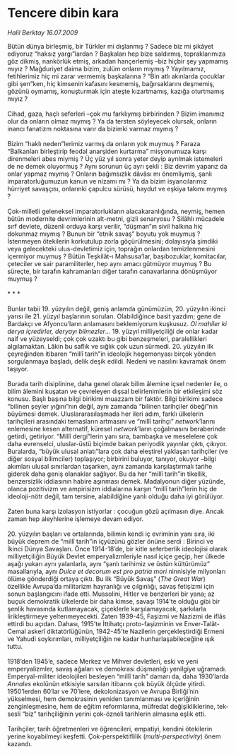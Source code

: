 # Tencere dibin kara

*Halil Berktay 16.07.2009*

<div class="taraf_structure_2col_1zq">
<div class="margen_n">



 <p>Bütün dünya birleşmiş, bir Türkler mi dışlanmış ? Sadece biz mi şikâyet ediyoruz “haksız yargı”lardan ? Başkaları hep bize saldırmış, topraklarımıza göz dikmiş, nankörlük etmiş, arkadan hançerlemiş –biz hiçbir şey yapmamış mıyız ? Mağduriyet daima bizim, zulüm onların mıymış ? Yayılmamız, fetihlerimiz hiç mi zarar vermemiş başkalarına ? “Bin atlı akınlarda çocuklar gibi şen”ken, hiç kimsenin kafasını kesmemiş, bağırsaklarını deşmemiş, gözünü oymamış, konuşturmak için ateşte kızartmamış, kazığa oturtmamış mıyız ? <br/><br/>Cihad, gaza, haçlı seferleri –çok mu farklıymış birbirinden ? Bizim imanımız olur da onların olmaz mıymış ? Ya da tersten söyleyecek olursak, onların inancı fanatizm noktasına varır da bizimki varmaz mıymış ? <br/><br/>Bizim “haklı neden”lerimiz varmış da onların yok muymuş ? Faraza “Balkanları birleştirip feodal anarşiden kurtarma” misyonumuza karşı direnmeleri abes miymiş ? Üç yüz yıl sonra yeter deyip ayrılmak istemeleri de ne demek oluyormuş ? Aynı sorunun üç ayrı şekli : Biz devrim yaparız da onlar yapmaz mıymış ? Onların bağımsızlık dâvâsı mı önemliymiş, şanlı imparatorluğumuzun kanun ve nizamı mı ? Ya da bizim isyancılarımız hürriyet savaşçısı, onlarınki çapulcu sürüsü, haydut ve eşkiya takımı mıymış ? <br/><br/>Çok-milletli geleneksel imparatorlukların alacakaranlığında, neymiş, hemen bütün modernite devrimlerinin alt-metni, gizli senaryosu ? Silâhlı mücadele sırf devlete, düzenli orduya karşı verilir, “düşman”ın sivil halkına hiç dokunmaz mıymış ? Bunun bir “etnik savaş” boyutu yok muymuş ? İstenmeyen ötekilerin korkutulup zorla göçürülmesini; dolayısıyla şimdiki veya gelecekteki ulus-devletimiz için, toprağın onlardan temizlenmesini içermiyor muymuş ? Bütün Teşkilât-ı Mahsusa’lar, başıbozuklar, komitacılar, çeteciler ve sair paramiliterler, hep aynı amacı gütmüyor muymuş ? Bu süreçte, bir tarafın kahramanları diğer tarafın canavarlarına dönüşmüyor muymuş ? <br/><br/>* * * <br/><br/>Bunlar tabii 19. yüzyılın değil, geniş anlamda günümüzün, 20. yüzyılın ikinci yarısı ile 21. yüzyıl başlarının soruları. Olabildiğince basit yazdım; gene de Bardakçı ve Afyoncu’ların anlamasını beklemiyorum kuşkusuz. <i>Ol mahiler ki derya içredirler, deryayı bilmezler</i>... 19. yüzyıl milliyetçiliği de onlar kadar naif ve yüzeyseldi; çok çok uzaktı bu gibi benzeşmeleri, paralellikleri algılamaktan. Lâkin bu saflık ve sığlık çok uzun sürmedi. 20. yüzyılın ilk çeyreğinden itibaren “millî tarih”in ideolojik hegemonyası birçok yönden sorgulanmaya başladı, delik deşik edildi. Nedeni ve nasılını kavramak önem taşıyor. <br/><br/>Burada tarih disiplinine, daha genel olarak bilim âlemine içsel nedenler ile, o bilim âlemini kuşatan ve çevreleyen dışsal belirlenimlerin bir etkileşimi söz konusu. Başlı başına bilgi birikimi muazzam bir faktör. Bilgi birikimi sadece “bilinen şeyler yığını”nın değil, aynı zamanda “bilinen tarihçiler öbeği”nin büyümesi demek. Uluslararasılaşmada her ileri adım, farklı ülkelerin tarihçileri arasındaki temasların artmasını ve “millî tarihçi” <i>network</i>’larını enlemesine kesen alternatif, küresel <i>network</i>’ların çoğalmasını beraberinde getirdi, getiriyor. “Millî dergi”lerin yanı sıra, bambaşka ve meselelere çok daha evrenselci, uluslar-üstü biçimde bakan periyodik yayınlar çıktı, çıkıyor. Buralarda, “büyük ulusal anlatı”lara çok daha eleştirel yaklaşan tarihçiler (ve diğer sosyal bilimciler) toplaşıyor; birbirini buluyor, tanıyor, okuyor –bilgi akımları ulusal sınırlardan taşarken, aynı zamanda karşılaştırmalı tarihe giderek daha geniş olanaklar sağlıyor. Bu da her “millî tarih”in tikellik, benzersizlik iddiasının habire aşınması demek. Madalyonun diğer yüzünde, olanca pozitivizm ve ampirisizm iddialarına karşın “millî tarih”lerin hiç de ideoloji-nötr değil, tam tersine, alabildiğine yanlı olduğu daha iyi görülüyor. <br/><br/>Zaten buna karşı izolasyon istiyorlar : çocuğun gözü açılmasın diye. Ancak zaman hep aleyhlerine işlemeye devam ediyor. <br/><br/>20. yüzyılın başları ve ortalarında, bilimin kendi iç evriminin yanı sıra, iki büyük deprem de “millî tarih”in içyüzünü gözler önüne serdi : Birinci ve İkinci Dünya Savaşları. Önce 1914-18’de, bir kitle seferberlik ideolojisi olarak milliyetçiliğin Büyük Devlet emperyalizmleriyle nasıl içiçe geçip, her ülkede aşağı yukarı aynı yalanlarla, aynı “şanlı tarihimiz ve üstün kültürümüz” masallarıyla, aynı <i>Dulce et decorum est pro patria mori</i> ninnisiyle milyonları ölüme gönderdiği ortaya çıktı. Bu ilk “Büyük Savaş” (<i>The Great War</i>) özellikle Avrupa’da militarizm hayranlığı ve çılgınlığı, savaş fetişizmi için sonun başlangıcını ifade etti. Mussolini, Hitler ve benzerleri bir yana; az buçuk demokratik ülkelerde bir daha kimse, savaşı 1914’te olduğu gibi bir şenlik havasında kutlamayacak, çiçeklerle karşılamayacak, şarkılarla lirikleştirmeye yeltenmeyecekti. Zaten 1939-45, Faşizmi ve Nazizmi de iflâs ettirdi bu açıdan. Dahası, 1915’te İttihatçı proto-faşizminin ve Enver-Talât-Cemal askerî diktatörlüğünün, 1942-45’te Nazilerin gerçekleştirdiği Ermeni ve Yahudi soykırımları, milliyetçiliğin ne kadar hunharlaşabileceğine ışık tuttu. <br/><br/>1918’den 1945’e, sadece Merkez ve Mihver devletleri, eski ve yeni emperyalizmler, savaş ağaları ve demokrasi düşmanlığı yenilgiye uğramadı. Emperyal-militer ideolojileri besleyen “millî tarih” damarı da, daha 1930’larda <i>Annales</i> ekolünün etkisiyle sarsılan itibarını çok büyük ölçüde yitirdi. 1950’lerden 60’lar ve 70’lere, dekolonizasyon ve Avrupa Birliği’nin yükselmesi, hem demokrasinin yeniden tanımlanması ve içeriğinin zenginleşmesine, hem de eğitim reformlarına, müfredat değişikliklerine, tek-sesli “biz” tarihçiliğinin yerini çok-özneli tarihlerin almasına eşlik etti. <br/><br/>Tarihçiler, tarih öğretmenleri ve öğrencileri, empatiyi, kendini ötekilerin yerine koyabilmeyi keşfetti. Çok-perspektiflilik (<i>multi-perspectivity</i>) önem kazandı.</p>
<br/>
<br/>
<br/>



<br/>


<div id="taraf_not">
</div>

</div>


</div>
